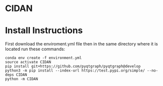# CIDAN

# Install Instructions
First download the enviroment.yml file then in the same directory where it is located
run these commands:

```
conda env create -f environment.yml
source activate CIDAN
pip install git+https://github.com/pyqtgraph/pyqtgraph@develop
python3 -m pip install --index-url https://test.pypi.org/simple/ --no-deps CIDAN
python -m CIDAN
```
 